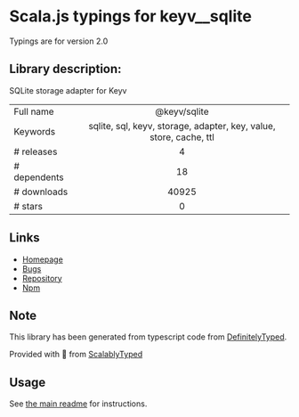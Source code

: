 
# Scala.js typings for keyv__sqlite

Typings are for version 2.0

## Library description:
SQLite storage adapter for Keyv

|                    |                 |
| ------------------ | :-------------: |
| Full name          | @keyv/sqlite |
| Keywords           | sqlite, sql, keyv, storage, adapter, key, value, store, cache, ttl |
| # releases         | 4 |
| # dependents       | 18 |
| # downloads        | 40925 |
| # stars            | 0 |

## Links
- [Homepage](https://github.com/lukechilds/keyv-sqlite)
- [Bugs](https://github.com/lukechilds/keyv-sqlite/issues)
- [Repository](https://github.com/lukechilds/keyv-sqlite)
- [Npm](https://www.npmjs.com/package/%40keyv%2Fsqlite)
    


## Note
This library has been generated from typescript code from [DefinitelyTyped](https://definitelytyped.org).

Provided with :purple_heart: from [ScalablyTyped](https://github.com/oyvindberg/ScalablyTyped)

## Usage
See [the main readme](../../readme.md) for instructions.


